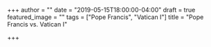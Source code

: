 +++
author = ""
date = "2019-05-15T18:00:00-04:00"
draft = true
featured_image = ""
tags = ["Pope Francis", "Vatican I"]
title = "Pope Francis vs. Vatican I"

+++
